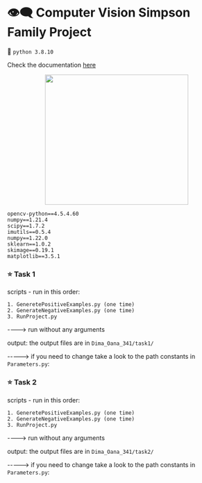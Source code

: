 # :eye_speech_bubble: Computer Vision Simpson Family Project 
:snake:	```python 3.8.10 ```


Check the documentation [here](https://github.com/DimaOanaTeodora/Simpsons-Character-Detection/blob/main/documentatie%20Tema%202%20CAVA.pdf)

<p align="center">
<img src="https://user-images.githubusercontent.com/61749814/167293011-8ea321a7-8a8f-4f2c-9860-b57c8d1f5422.png" width="330" height="300" />
</p>


```
opencv-python==4.5.4.60
numpy==1.21.4
scipy==1.7.2
imutils==0.5.4
numpy==1.22.0
sklearn==1.0.2
skimage==0.19.1
matplotlib==3.5.1
```

### :star: Task 1
scripts - run in this order: 
```
1. GeneretePositiveExamples.py (one time)
2. GenerateNegativeExamples.py (one time)
3. RunProject.py
```

----> run without any arguments

output: the output files are in ```Dima_Oana_341/task1/```

-----> if you need to change take a look to the path constants in ```Parameters.py```:


### :star: Task 2
scripts - run in this order: 
```
1. GeneretePositiveExamples.py (one time)
2. GenerateNegativeExamples.py (one time)
3. RunProject.py
```

----> run without any arguments

output: the output files are in ```Dima_Oana_341/task2/```

-----> if you need to change take a look to the path constants in ```Parameters.py```:
